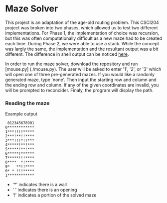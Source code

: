 # Maze Solver

This project is an adaptation of the age-old routing problem. This CSCI204 project was broken into two phases, which allowed us to test two different implementations. For Phase 1, the implementation of choice was recursion, but this was often computationally difficult as a new maze had to be created each time. During Phase 2, we were able to use a stack. While the concept was largly the same, the implementation and the resultant output was a bit different. The difference in shell output can be noticed [here](./docs/).

In order to run the maze solver, download the repository and run  [mouse.py] (./mouse.py). The user will be asked to enter '1', '2', or '3' which will open one of three pre-generated mazes. If you would like a randonly generated maze, type 'none'. Then input the starting row and column and the ending row and column. If any of the given coordinates are invalid, you will be prompted to reconcider. Finaly, the program will display the path. 

### Reading the maze
Example output
```
 012345678901
0************
1***!!!!*****
2***!**!!****
3***!!!*!!***
4*****!**!***
5*****!**!***
6*****!******
7*****!!!****
8****  *!****
9*   **!!****
0* * !!!*****
1************
```
- '*' indicates there is a wall
- ' ' indicates there is an opening
- '!' indicates a portion of the solved maze

